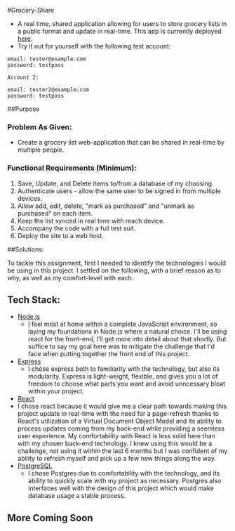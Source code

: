 #Grocery-Share
 - A real time, shared application allowing for users to store grocery lists in a public format and update in real-time. This app is currently deployed [here](https://grocery-share.herokuapp.com/). 
 - Try it out for yourself with the following test account:

 ```
 email: tester@example.com
 password: testpass

 Account 2: 

 email: tester2@example.com
 password: testpass

 ```

 ##Purpose 

 ### Problem As Given: 
 - Create a grocery list web-application that can be shared in real-time by multiple people.

 ### Functional Requirements (Minimum):
  1. Save, Update, and Delete items to/from a database of my choosing.
  2. Authenticate users - allow the same user to be signed in from multiple devices.
  3. Allow add, edit, delete, "mark as purchased" and "unmark as purchased" on each item.
  4. Keep the list synced in real time with reach device.
  5. Accompany the code with a full test suit.
  6. Deploy the site to a web host.

##Solutions: 

  To tackle this assignment, first I needed to identify the technologies I would be using in this project. I settled on the following, with a brief reason as to why, as well as my comfort-level with each.

## Tech Stack:
  - [Node.js](https://nodejs.org/en/)
    - I feel most at home within a complete JavaScript environment, so laying my foundations in Node.js where a natural choice. I'll be using react for the front-end, I'll get more into detail about that shortly. But suffice to say my goal here was to mitigate the challenge that I'd face when putting together the front end of this project. 
  - [Express](https://expressjs.com/)
    - I chose express both to familiarity with the technology, but also its modularity. Express is light-weight, flexible, and gives you a lot of freedom to choose what parts you want and avoid unncessary bloat within your project.
  - [React](https://reactjs.org/)
   - I chose react because it would give me a clear path towards making this project update in real-time with the need for a page-refresh thanks to React's utilization of a Virtual Document Object Model and its ability to process updates coming from my back-end while providing a seemless user experience. My comfortability with React is less solid here than with my chosen back-end technology. I knew using this would be a challenge, not using it within the last 6 months but I was confident of my ability to refresh myself and pick up a few new things along the way. 
  - [PostgreSQL](https://www.postgresql.org/)  
    - I chose Postgres due to comfortability with the technology, and its ability to quickly scale with my project as necessary. Postgres also interfaces well with the design of this project which would make database usage a stable process.

## More Coming Soon